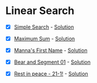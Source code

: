 # Linear Search

- [x] [Simple Search](https://www.hackerearth.com/practice/algorithms/searching/linear-search/practice-problems/algorithm/simple-search-4/) - [Solution](1.cpp)

- [x] [Maximum Sum](https://www.hackerearth.com/practice/algorithms/searching/linear-search/practice-problems/algorithm/maximum-sum-4-f8d12458/) - [Solution](2.cpp)

- [x] [Manna's First Name](https://www.hackerearth.com/practice/algorithms/searching/linear-search/practice-problems/algorithm/mannas-first-name-4/) - [Solution](3.c)

- [x] [Bear and Segment 01](https://www.codechef.com/problems/SEGM01) - [Solution](4.cpp)

- [x] [Rest in peace - 21-1!](https://www.hackerearth.com/practice/algorithms/searching/linear-search/practice-problems/algorithm/rest-in-peace-21-1/) - [Solution](5.cpp)